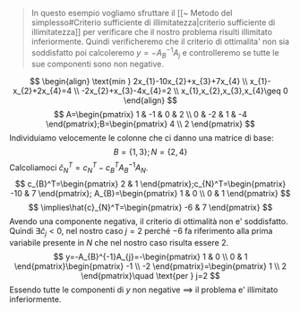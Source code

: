>In questo esempio vogliamo sfruttare il [[~ Metodo del simplesso#Criterio sufficiente di illimitatezza|criterio sufficiente di illimitatezza]] per verificare che il nostro problema risulti illimitato inferiormente. 
>Quindi verificheremo che il criterio di ottimalita' non sia soddisfatto poi calcoleremo $y=-A_{B}^{-1}A_{j}$ e controlleremo se tutte le sue componenti sono non negative.

$$
\begin{align}
\text{min } 2x_{1}-10x_{2}+x_{3}+7x_{4} \\
x_{1}-x_{2}+2x_{4}=4 \\
-2x_{2}+x_{3}-4x_{4}=2 \\
x_{1},x_{2},x_{3},x_{4}\geq 0
\end{align}
$$
$$
A=\begin{pmatrix}
1 & -1 & 0 & 2 \\
0 & -2 & 1 & -4
\end{pmatrix};B=\begin{pmatrix}
4 \\
2
\end{pmatrix}
$$
Individuiamo velocemente le colonne che ci danno una matrice di base:
$$
B=\{ 1,3 \};N=\{ 2,4 \}
$$
Calcoliamoci $\hat{c}_{N}^T=c_{N}^T-c_{B}^TA_{B}^{-1}A_{N}$.
$$
c_{B}^T=\begin{pmatrix}
2 & 1
\end{pmatrix};c_{N}^T=\begin{pmatrix}
-10 & 7
\end{pmatrix};
A_{B}=\begin{pmatrix}
1 & 0 \\
0 & 1
\end{pmatrix}
$$
$$
\implies\hat{c}_{N}^T=\begin{pmatrix}
-6 & 7
\end{pmatrix}
$$
Avendo una componente negativa, il criterio di ottimalità non e' soddisfatto. Quindi $\exists \hat{c}_{j}<0$, nel nostro caso $j=2$ perché $-6$ fa riferimento alla prima variabile presente in $N$ che nel nostro caso risulta essere $2$.
$$
y=-A_{B}^{-1}A_{j}=-\begin{pmatrix}
1 & 0 \\
0 & 1
\end{pmatrix}\begin{pmatrix}
-1 \\
-2
\end{pmatrix}=\begin{pmatrix}
1 \\
2
\end{pmatrix}\quad \text{per } j=2
$$
Essendo tutte le componenti di $y$ non negative $\implies$ il problema e' illimitato inferiormente.